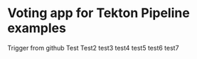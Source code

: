 # Voting app for Tekton Pipeline examples
Trigger from github
Test
Test2
test3
test4
test5
test6
test7
